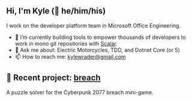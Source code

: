 ## Hi, I'm Kyle (🌈 he/him/his)

I work on the developer platform team in Microsoft Office Engineering.

- 🔭 I’m currently building tools to empower thousands of developers to work in mono git repositories with [Scalar](https://devblogs.microsoft.com/devops/introducing-scalar/). 
- 💬 Ask me about: Electric Motorcycles, TDD, and Dotnet Core (or 5)
- 📫 How to reach me: kylewrader@gmail.com

## 🚀 Recent project: [breach](https://github.com/kyle-rader/breach)
A puzzle solver for the Cyberpunk 2077 breach mini-game.

<!--
- 🌱 I’m currently learning 
- 👯 I’m looking to collaborate on ...
- 🤔 I’m looking for help with ...
- 😄 Pronouns: he/him.his
- ⚡ Fun fact: 
-->



